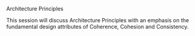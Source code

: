 Architecture Principles

This session will discuss Architecture Principles with an emphasis on the fundamental design attributes of Coherence, Cohesion and Consistency.